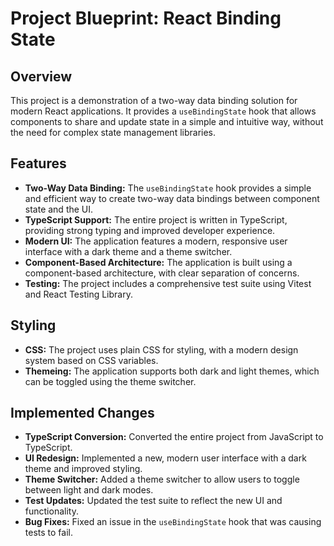 # Project Blueprint: React Binding State

## Overview

This project is a demonstration of a two-way data binding solution for modern React applications. It provides a `useBindingState` hook that allows components to share and update state in a simple and intuitive way, without the need for complex state management libraries.

## Features

*   **Two-Way Data Binding:** The `useBindingState` hook provides a simple and efficient way to create two-way data bindings between component state and the UI.
*   **TypeScript Support:** The entire project is written in TypeScript, providing strong typing and improved developer experience.
*   **Modern UI:** The application features a modern, responsive user interface with a dark theme and a theme switcher.
*   **Component-Based Architecture:** The application is built using a component-based architecture, with clear separation of concerns.
*   **Testing:** The project includes a comprehensive test suite using Vitest and React Testing Library.

## Styling

*   **CSS:** The project uses plain CSS for styling, with a modern design system based on CSS variables.
*   **Themeing:** The application supports both dark and light themes, which can be toggled using the theme switcher.

## Implemented Changes

*   **TypeScript Conversion:** Converted the entire project from JavaScript to TypeScript.
*   **UI Redesign:** Implemented a new, modern user interface with a dark theme and improved styling.
*   **Theme Switcher:** Added a theme switcher to allow users to toggle between light and dark modes.
*   **Test Updates:** Updated the test suite to reflect the new UI and functionality.
*   **Bug Fixes:** Fixed an issue in the `useBindingState` hook that was causing tests to fail.
